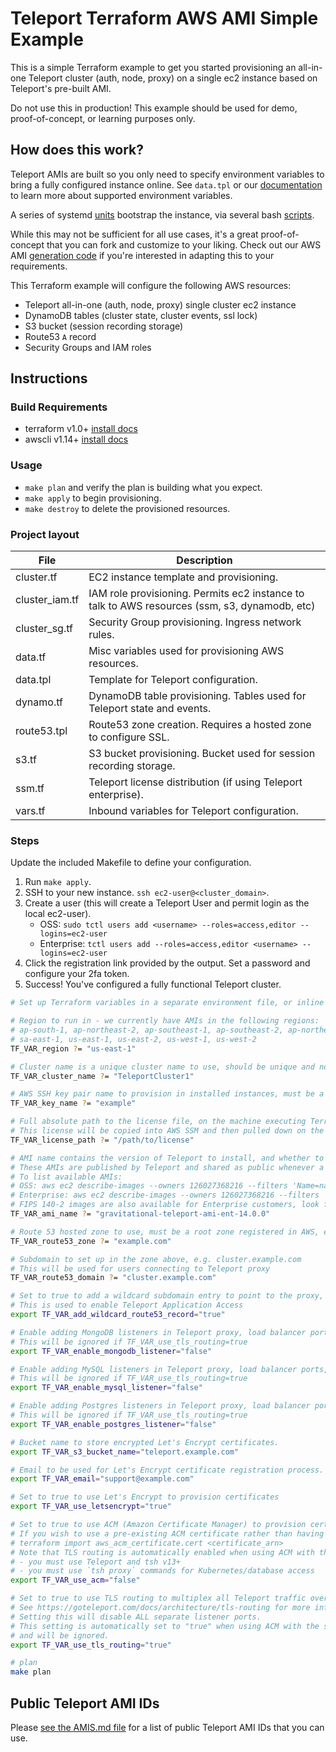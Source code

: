 # Teleport Terraform AWS AMI Simple Example

This is a simple Terraform example to get you started provisioning an all-in-one Teleport cluster (auth, node, proxy) on a single ec2 instance based on Teleport's pre-built AMI.

Do not use this in production! This example should be used for demo, proof-of-concept, or learning purposes only.

## How does this work?

Teleport AMIs are built so you only need to specify environment variables to bring a fully configured instance online. See `data.tpl` or our [documentation](https://goteleport.com/docs/deploy-a-cluster/deployments/aws-terraform/#set-up-variables) to learn more about supported environment variables.

A series of systemd [units](https://github.com/gravitational/teleport/tree/master/assets/aws/files/system) bootstrap the instance, via several bash [scripts](https://github.com/gravitational/teleport/tree/master/assets/aws/files/bin).

While this may not be sufficient for all use cases, it's a great proof-of-concept that you can fork and customize to your liking. Check out our AWS AMI [generation code](https://github.com/gravitational/teleport/tree/master/assets/aws) if you're interested in adapting this to your requirements.

This Terraform example will configure the following AWS resources:

- Teleport all-in-one (auth, node, proxy) single cluster ec2 instance
- DynamoDB tables (cluster state, cluster events, ssl lock)
- S3 bucket (session recording storage)
- Route53 `A` record
- Security Groups and IAM roles

## Instructions

### Build Requirements

- terraform v1.0+ [install docs](https://learn.hashicorp.com/tutorials/terraform/install-cli)
- awscli v1.14+ [install docs](https://docs.aws.amazon.com/cli/latest/userguide/getting-started-install.html)

### Usage

- `make plan` and verify the plan is building what you expect.
- `make apply` to begin provisioning.
- `make destroy` to delete the provisioned resources.

### Project layout

File           | Description
-------------- | ---------------------------------------------------------------------------------------------
cluster.tf     | EC2 instance template and provisioning.
cluster_iam.tf | IAM role provisioning. Permits ec2 instance to talk to AWS resources (ssm, s3, dynamodb, etc)
cluster_sg.tf  | Security Group provisioning. Ingress network rules.
data.tf        | Misc variables used for provisioning AWS resources.
data.tpl       | Template for Teleport configuration.
dynamo.tf      | DynamoDB table provisioning. Tables used for Teleport state and events.
route53.tpl    | Route53 zone creation. Requires a hosted zone to configure SSL.
s3.tf          | S3 bucket provisioning. Bucket used for session recording storage.
ssm.tf         | Teleport license distribution (if using Teleport enterprise).
vars.tf        | Inbound variables for Teleport configuration.

### Steps

Update the included Makefile to define your configuration.

1. Run `make apply`.
2. SSH to your new instance. `ssh ec2-user@<cluster_domain>`.
3. Create a user (this will create a Teleport User and permit login as the local ec2-user).
   - OSS:
   `sudo tctl users add <username> --roles=access,editor --logins=ec2-user`
   - Enterprise:
    `tctl users add --roles=access,editor <username> --logins=ec2-user`
4. Click the registration link provided by the output. Set a password and configure your 2fa token.
5. Success! You've configured a fully functional Teleport cluster.

```bash
# Set up Terraform variables in a separate environment file, or inline here

# Region to run in - we currently have AMIs in the following regions:
# ap-south-1, ap-northeast-2, ap-southeast-1, ap-southeast-2, ap-northeast-1, ca-central-1, eu-central-1, eu-west-1, eu-west-2
# sa-east-1, us-east-1, us-east-2, us-west-1, us-west-2
TF_VAR_region ?= "us-east-1"

# Cluster name is a unique cluster name to use, should be unique and not contain spaces or other special characters
TF_VAR_cluster_name ?= "TeleportCluster1"

# AWS SSH key pair name to provision in installed instances, must be a key pair available in the above defined region (AWS Console > EC2 > Key Pairs)
TF_VAR_key_name ?= "example"

# Full absolute path to the license file, on the machine executing Terraform, for Teleport Enterprise.
# This license will be copied into AWS SSM and then pulled down on the auth nodes to enable Enterprise functionality
TF_VAR_license_path ?= "/path/to/license"

# AMI name contains the version of Teleport to install, and whether to use OSS or Enterprise version
# These AMIs are published by Teleport and shared as public whenever a new version of Teleport is released
# To list available AMIs:
# OSS: aws ec2 describe-images --owners 126027368216 --filters 'Name=name,Values=gravitational-teleport-ami-oss*'
# Enterprise: aws ec2 describe-images --owners 126027368216 --filters 'Name=name,Values=gravitational-teleport-ami-ent*'
# FIPS 140-2 images are also available for Enterprise customers, look for '-fips' on the end of the AMI's name
TF_VAR_ami_name ?= "gravitational-teleport-ami-ent-14.0.0"

# Route 53 hosted zone to use, must be a root zone registered in AWS, e.g. example.com
TF_VAR_route53_zone ?= "example.com"

# Subdomain to set up in the zone above, e.g. cluster.example.com
# This will be used for users connecting to Teleport proxy
TF_VAR_route53_domain ?= "cluster.example.com"

# Set to true to add a wildcard subdomain entry to point to the proxy, e.g. *.cluster.example.com
# This is used to enable Teleport Application Access
export TF_VAR_add_wildcard_route53_record="true"

# Enable adding MongoDB listeners in Teleport proxy, load balancer ports, and security groups
# This will be ignored if TF_VAR_use_tls_routing=true
export TF_VAR_enable_mongodb_listener="false"

# Enable adding MySQL listeners in Teleport proxy, load balancer ports, and security groups
# This will be ignored if TF_VAR_use_tls_routing=true
export TF_VAR_enable_mysql_listener="false"

# Enable adding Postgres listeners in Teleport proxy, load balancer ports, and security groups
# This will be ignored if TF_VAR_use_tls_routing=true
export TF_VAR_enable_postgres_listener="false"

# Bucket name to store encrypted Let's Encrypt certificates.
export TF_VAR_s3_bucket_name="teleport.example.com"

# Email to be used for Let's Encrypt certificate registration process.
export TF_VAR_email="support@example.com"

# Set to true to use Let's Encrypt to provision certificates
export TF_VAR_use_letsencrypt="true"

# Set to true to use ACM (Amazon Certificate Manager) to provision certificates
# If you wish to use a pre-existing ACM certificate rather than having Terraform generate one for you, you can import it:
# terraform import aws_acm_certificate.cert <certificate_arn>
# Note that TLS routing is automatically enabled when using ACM with the starter-cluster Terraform, meaning:
# - you must use Teleport and tsh v13+
# - you must use `tsh proxy` commands for Kubernetes/database access
export TF_VAR_use_acm="false"

# Set to true to use TLS routing to multiplex all Teleport traffic over one port
# See https://goteleport.com/docs/architecture/tls-routing for more information
# Setting this will disable ALL separate listener ports.
# This setting is automatically set to "true" when using ACM with the starter-cluster Terraform
# and will be ignored.
export TF_VAR_use_tls_routing="true"

# plan
make plan
```

## Public Teleport AMI IDs

Please [see the AMIS.md file](../AMIS.md) for a list of public Teleport AMI IDs that you can use.
